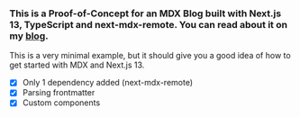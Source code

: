 ### **This is a Proof-of-Concept for an MDX Blog built with Next.js 13, TypeScript and next-mdx-remote. You can read about it on my [blog](https://blog.kfirfitousi.com/web-dev/mdx-nextjs-13).**

This is a very minimal example, but it should give you a good idea of how to get started with MDX and Next.js 13.

- [x] Only 1 dependency added (next-mdx-remote)
- [x] Parsing frontmatter
- [x] Custom components
